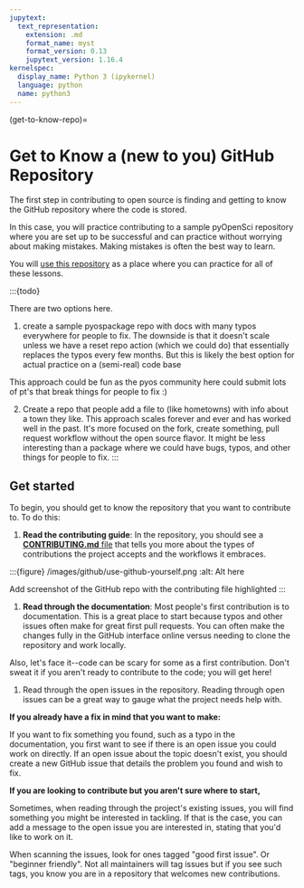 ```yaml
---
jupytext:
  text_representation:
    extension: .md
    format_name: myst
    format_version: 0.13
    jupytext_version: 1.16.4
kernelspec:
  display_name: Python 3 (ipykernel)
  language: python
  name: python3
---
```


(get-to-know-repo)=
# Get to Know a (new to you) GitHub Repository

The first step in contributing to open source is finding and getting to know the GitHub repository where the code is stored. 

In this case, you will practice contributing to a sample pyOpenSci repository where you are set up to be successful and can practice without worrying about making mistakes. Making mistakes is often the best way to learn. 

You will [use this repository](https://github.com/pyOpenSci/pyos-demo-package-contribute) as a place where you can practice for all of these lessons. 

:::{todo}

There are two options here. 

1. create a sample pyospackage repo with docs with many typos everywhere for people to fix. The downside is that it doesn't scale unless we have a reset repo action (which we could do) that essentially replaces the typos every few months. But this is likely the best option for actual practice on a (semi-real) code base

This approach could be fun as the pyos community here could submit lots of pt's that break things for people to fix :) 

2. Create a repo that people add a file to (like hometowns) with info about a town they like. This approach scales forever and ever and has worked well in the past. It's more focused on the fork, create something, pull request workflow without the open source flavor. It might be less interesting than a package where we could have bugs, typos, and other things for people to fix.
:::

## Get started

To begin, you should get to know the repository that you want to contribute to. To do this:

1. **Read the contributing guide**: In the repository, you should see a [**CONTRIBUTING.md** file](https://github.com/pyOpenSci/pyos-demo-package-contribute/blob/main/CONTRIBUTING.md) that tells you more about the types of contributions the project accepts and the workflows it embraces.


:::{figure} /images/github/use-github-yourself.png
:alt: Alt here

Add screenshot of the GitHub repo with the contributing file highlighted
:::

1. **Read through the documentation**: Most people's first contribution is to documentation. This is a great place to start because typos and other issues often make for great first pull requests. You can often make the changes fully in the GitHub interface online versus needing to clone the repository and work locally.

Also, let's face it--code can be scary for some as a first contribution. Don't sweat it if you aren't ready to contribute to the code; you will get here! 

1. Read through the open issues in the repository. Reading through open issues can be a great way to gauge what the project needs help with. 

**If you already have a fix in mind that you want to make:**

If you want to fix something you found, such as a typo in the documentation, you first want to see if there is an open issue you could work on directly. If an open issue about the topic doesn't exist, you should create a new GitHub issue that details the problem you found and wish to fix.

**If you are looking to contribute but you aren't sure where to start,** 

Sometimes, when reading through the project's existing issues, you will find something you might be interested in tackling. If that is the case, you can add a message to the open issue you are interested in, stating that you'd like to work on it. 

When scanning the issues, look for ones tagged "good first issue". Or "beginner friendly". Not all maintainers will tag issues but if you see such tags, you know you are in a repository that welcomes new contributions.
